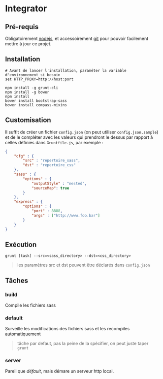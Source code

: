 # Integrator

## Pré-requis
Obligatoirement [nodejs](https://nodejs.org/), et accessoirement [git](https://git-scm.com) pour pouvoir facilement mettre à jour ce projet.

## Installation
```Shell
# Avant de lancer l'installation, paraméter la variable d'environnement si besoin
set HTTP_PROXY=http://host:port

npm install -g grunt-cli
npm install -g bower
npm install
bower install bootstrap-sass
bower install compass-mixins
```
## Customisation

Il suffit de créer un fichier `config.json` (on peut utiliser `config.json.sample`) et de le compléter avec les valeurs qui prendront le dessus par rapport à celles définies dans `Gruntfile.js`, par exemple :
```json
{
	"cfg" : {
		"src" : "repertoire_sass",
		"dst" : "repertoire_css"
	},
	"sass" : {
		"options" : {
			"outputStyle" : "nested",
			"sourceMap": true
		}
	},
	"express" : {
		"options" : {
			"port" : 8888,
			"args" : ["http://www.foo.bar"]
		}
	}
}
```

## Exécution

	grunt [task] --src=<sass_directory> --dst=<css_directory>

> les paramètres src et dst peuvent être déclarés dans `config.json`

## Tâches

### build
Compile les fichiers sass

### default
Surveille les modifications des fichiers sass et les recompiles automatiquement
> tâche par defaut, pas la peine de la spécifier, on peut juste taper `grunt`

### server
Pareil que *défault*, mais démare un serveur http local.
